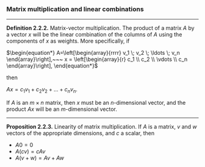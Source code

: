 
### Matrix multiplication and linear combinations

---

**Definition 2.2.2.** Matrix-vector multiplication.  The product of a matrix $A$ by a vector $x$ will be the linear combination of the columns of $A$ using the components of $x$ as weights. More specifically, if
    
$`\begin{equation*}
A=\left[\begin{array}{rrrr}
v_1 \; v_2 \; \ldots \; v_n
\end{array}\right],~~~
x = \left[\begin{array}{r}
c_1 \\ c_2 \\ \vdots \\ c_n \end{array}\right],
\end{equation*}`$
 
then

$`\begin{equation*}
Ax = c_1v_1 + c_2v_2 + \ldots + c_nv_n\text{.}
\end{equation*}`$

If $A$ is an $m \times n$ matrix, then $x$ must be an $n$-dimensional vector, and the product $Ax$ will be an $m$-dimensional vector.

---

**Proposition 2.2.3.** Linearity of matrix multiplication.  If $A$ is a matrix, $v$ and $w$ vectors of the appropriate dimensions, and $c$ a scalar, then

- $`A0 = 0`$
- $`A(cv) = cAv`$
- $`A(v + w) = Av + Aw`$
